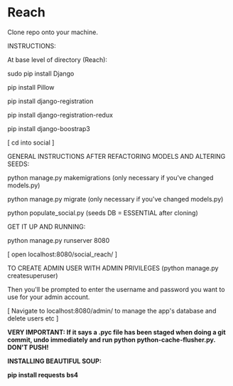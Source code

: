 # Reach

Clone repo onto your machine.

INSTRUCTIONS:

At base level of directory (Reach):

sudo pip install Django

pip install Pillow

pip install django-registration

pip install django-registration-redux

pip install django-boostrap3

 [ cd into social ]

GENERAL INSTRUCTIONS AFTER REFACTORING MODELS AND ALTERING SEEDS:

python manage.py makemigrations (only necessary if you've changed models.py)

python manage.py migrate (only necessary if you've changed models.py)

python populate_social.py (seeds DB = ESSENTIAL after cloning)

GET IT UP AND RUNNING:

python manage.py runserver 8080

 [ open localhost:8080/social_reach/ ]
 
 TO CREATE ADMIN USER WITH ADMIN PRIVILEGES (python manage.py createsuperuser) 
 
 Then you'll be prompted to enter the username and password you want to use for your admin account.
 
 [ Navigate to localhost:8080/admin/  to manage the app's database and delete users etc ]
 
 <b>VERY IMPORTANT: If it says a .pyc file has been staged when doing a git commit, undo immediately and run python python-cache-flusher.py. DON'T PUSH! <b>
 
 INSTALLING BEAUTIFUL SOUP:
 
 pip install requests bs4
